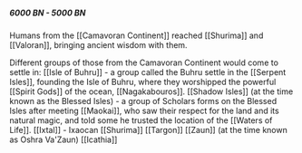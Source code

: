 ##### 6000 BN - 5000 BN

Humans from the [[Camavoran Continent]] reached [[Shurima]] and [[Valoran]], bringing ancient wisdom with them.

Different groups of those from the Camavoran Continent would come to settle in:
[[Isle of Buhru]] - a group called the Buhru settle in the [[Serpent Isles]], founding the Isle of Buhru, where they worshipped the powerful [[Spirit Gods]] of the ocean, [[Nagakabouros]].
[[Shadow Isles]] (at the time known as the Blessed Isles) - a group of Scholars forms on the Blessed Isles after meeting [[Maokai]], who saw their respect for the land and its natural magic, and told some he trusted the location of the [[Waters of Life]]. 
[[Ixtal]] - Ixaocan
[[Shurima]]
[[Targon]]
[[Zaun]] (at the time known as Oshra Va'Zaun)
[[Icathia]]
